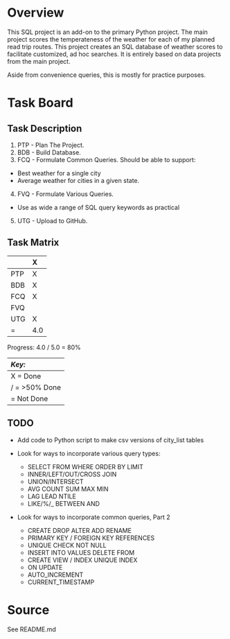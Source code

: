 # Overview
This SQL project is an add-on to the primary Python project. The main project
scores the temperateness of the weather for each of my planned read trip routes.
This project creates an SQL database of weather scores to facilitate
customized, ad hoc searches.  It is entirely based on data projects from the
main project.

Aside from convenience queries, this is
mostly for practice purposes.

# Task Board

## Task Description

1. PTP - Plan The Project.
2. BDB - Build Database.
3. FCQ - Formulate Common Queries. Should be able to support:
  + Best weather for a single city
  + Average weather for cities in a given state.
4. FVQ - Formulate Various Queries.
  + Use as wide a range of SQL query keywords as practical
5. UTG - Upload to GitHub.

## Task Matrix

|   | X |
|:- |:- |
|PTP|X  |
|BDB|X  |
|FCQ|X  |
|FVQ|   |
|UTG|X  |
| = |4.0|

Progress: 4.0 / 5.0 = 80%

|_Key:_|
|:-|
|X = Done|
|/ = >50% Done|
|  = Not Done|

## TODO
+ Add code to Python script to make csv versions of city_list tables

+ Look for ways to incorporate various query types:
  + SELECT FROM WHERE ORDER BY LIMIT
  + INNER/LEFT/OUT/CROSS JOIN
  + UNION/INTERSECT
  + AVG COUNT SUM MAX MIN
  + LAG LEAD NTILE
  + LIKE/%/_ BETWEEN AND
+ Look for ways to incorporate common queries, Part 2
  + CREATE DROP ALTER ADD RENAME
  + PRIMARY KEY / FOREIGN KEY REFERENCES
  + UNIQUE CHECK NOT NULL
  + INSERT INTO VALUES DELETE FROM
  + CREATE VIEW / INDEX UNIQUE INDEX
  + ON UPDATE
  + AUTO_INCREMENT
  + CURRENT_TIMESTAMP

# Source
See README.md
